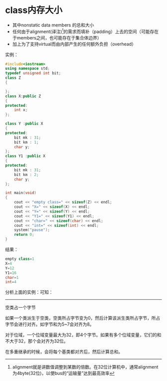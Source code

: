 # class内存大小

- 其中nonstatic data members 的总和大小
- 任何由于alignment(译注)[^1]的需求而填补（padding）上去的空间（可能存在于members之间，也可能存在于集合体边界）
- 加上为了支持virtual而由内部产生的任何额外负担（overhead）

实例：

~~~c++
#include<iostream>
using namespace std;
typedef unsigned int bit;
class Z
{

};
class X:public Z
{
protected:
	int x;
};

class Y :public X
{
protected:
	bit mk : 31;
	bit km : 1;
	char y;
};
class Y1 :public X
{
protected:
	bit mk : 31;
	bit km : 2;
	char y;
};

int main(void)
{
	cout << "empty class=" << sizeof(Z) << endl;
	cout << "X=" << sizeof(X) << endl;
	cout << "Y=" << sizeof(Y) << endl;
	cout << "Y1=" << sizeof(Y1) << endl;
	cout << "char=" << sizeof(char) << endl;
	cout << "int=" << sizeof(int) << endl;
	system("pause");
	return 0;
}
~~~

结果：

~~~c++
empty class=1
X=4
Y=12
Y1=16
char=1
int=4
~~~

分析上面的实例：可知：

------------------

空类占一个字节

如果一个类派生于空类，空类所占字节变为0，然后计算该派生类所占字节，所占字节会进行对齐。如字节和为5~7会对齐为8。

对于位域，一个位域变量最大为32，即4个字节。如果有多个位域变量，它们的和不大于32，那个会对齐为32位。

在多重继承的时候，会将每个基类都对齐后，然后计算总和。

[^1]: alignment就是讲数值调整到某数的倍数。在32位计算机中，通常alignment为4byte(32位)，以使bus的“运输量”达到最高效率

